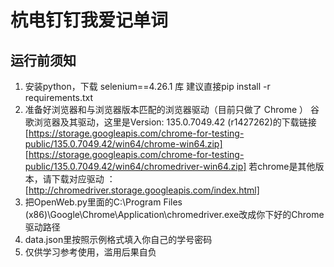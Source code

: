 # 杭电钉钉我爱记单词

## 运行前须知 
1. 安装python，下载 selenium==4.26.1 库
   建议直接pip install -r requirements.txt
2. 准备好浏览器和与浏览器版本匹配的浏览器驱动（目前只做了 Chrome ）
谷歌浏览器及其驱动，这里是Version: 135.0.7049.42 (r1427262)的下载链接
[https://storage.googleapis.com/chrome-for-testing-public/135.0.7049.42/win64/chrome-win64.zip]
[https://storage.googleapis.com/chrome-for-testing-public/135.0.7049.42/win64/chromedriver-win64.zip]
若chrome是其他版本，请下载对应驱动 ：[http://chromedriver.storage.googleapis.com/index.html]
3. 把OpenWeb.py里面的C:\Program Files (x86)\Google\Chrome\Application\chromedriver.exe改成你下好的Chrome驱动路径
4. data.json里按照示例格式填入你自己的学号密码
5. 仅供学习参考使用，滥用后果自负